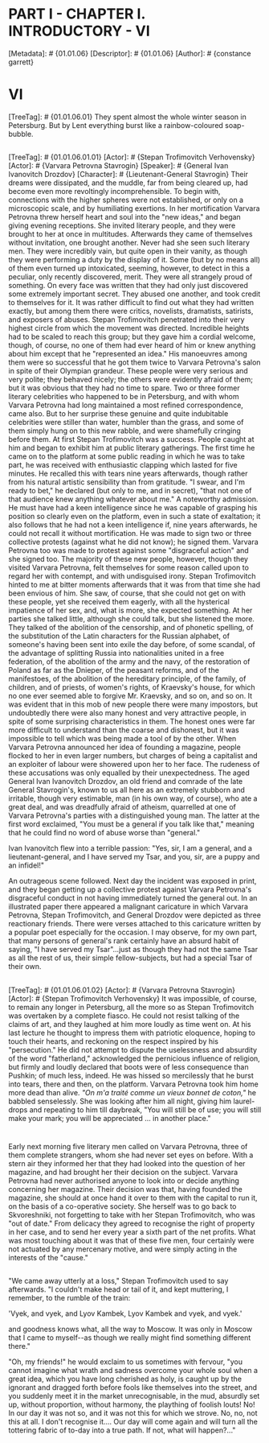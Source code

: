 # PART I - CHAPTER I. INTRODUCTORY - VI
[Metadata]: # {01.01.06}
[Descriptor]: # {01.01.06}
[Author]: # {constance garrett}
# VI
[TreeTag]: # {01.01.06.01}
They spent almost the whole winter season in Petersburg. But by Lent everything
burst like a rainbow-coloured soap-bubble.

## 
[TreeTag]: # {01.01.06.01.01}
[Actor]: # {Stepan Trofimovitch Verhovensky}
[Actor]: # {Varvara Petrovna Stavrogin}
[Speaker]: # {General Ivan Ivanovitch Drozdov}
[Character]: # {Lieutenant-General Stavrogin}
Their dreams were dissipated, and the muddle, far from being cleared up, had
become even more revoltingly incomprehensible. To begin with, connections with
the higher spheres were not established, or only on a microscopic scale, and by
humiliating exertions. In her mortification Varvara Petrovna threw herself
heart and soul into the "new ideas," and began giving evening receptions. She
invited literary people, and they were brought to her at once in multitudes.
Afterwards they came of themselves without invitation, one brought another.
Never had she seen such literary men. They were incredibly vain, but quite open
in their vanity, as though they were performing a duty by the display of it.
Some (but by no means all) of them even turned up intoxicated, seeming,
however, to detect in this a peculiar, only recently discovered, merit. They
were all strangely proud of something. On every face was written that they had
only just discovered some extremely important secret. They abused one another,
and took credit to themselves for it. It was rather difficult to find out what
they had written exactly, but among them there were critics, novelists,
dramatists, satirists, and exposers of abuses. Stepan Trofimovitch penetrated
into their very highest circle from which the movement was directed. Incredible
heights had to be scaled to reach this group; but they gave him a cordial
welcome, though, of course, no one of them had ever heard of him or knew
anything about him except that he "represented an idea." His manoeuvres among
them were so successful that he got them twice to Varvara Petrovna's salon in
spite of their Olympian grandeur. These people were very serious and very
polite; they behaved nicely; the others were evidently afraid of them; but it
was obvious that they had no time to spare. Two or three former literary
celebrities who happened to be in Petersburg, and with whom Varvara Petrovna
had long maintained a most refined correspondence, came also. But to her
surprise these genuine and quite indubitable celebrities were stiller than
water, humbler than the grass, and some of them simply hung on to this new
rabble, and were shamefully cringing before them. At first Stepan Trofimovitch
was a success. People caught at him and began to exhibit him at public literary
gatherings. The first time he came on to the platform at some public reading in
which he was to take part, he was received with enthusiastic clapping which
lasted for five minutes. He recalled this with tears nine years afterwards,
though rather from his natural artistic sensibility than from gratitude. "I
swear, and I'm ready to bet," he declared (but only to me, and in secret),
"that not one of that audience knew anything whatever about me." A noteworthy
admission. He must have had a keen intelligence since he was capable of
grasping his position so clearly even on the platform, even in such a state of
exaltation; it also follows that he had not a keen intelligence if, nine years
afterwards, he could not recall it without mortification. He was made to sign
two or three collective protests (against what he did not know); he signed
them. Varvara Petrovna too was made to protest against some "disgraceful
action" and she signed too. The majority of these new people, however, though
they visited Varvara Petrovna, felt themselves for some reason called upon to
regard her with contempt, and with undisguised irony. Stepan Trofimovitch
hinted to me at bitter moments afterwards that it was from that time she had
been envious of him. She saw, of course, that she could not get on with these
people, yet she received them eagerly, with all the hysterical impatience of
her sex, and, what is more, she expected something. At her parties she talked
little, although she could talk, but she listened the more. They talked of the
abolition of the censorship, and of phonetic spelling, of the substitution of
the Latin characters for the Russian alphabet, of someone's having been sent
into exile the day before, of some scandal, of the advantage of splitting
Russia into nationalities united in a free federation, of the abolition of the
army and the navy, of the restoration of Poland as far as the Dnieper, of the
peasant reforms, and of the manifestoes, of the abolition of the hereditary
principle, of the family, of children, and of priests, of women's rights, of
Kraevsky's house, for which no one ever seemed able to forgive Mr. Kraevsky,
and so on, and so on. It was evident that in this mob of new people there were
many impostors, but undoubtedly there were also many honest and very attractive
people, in spite of some surprising characteristics in them. The honest ones
were far more difficult to understand than the coarse and dishonest, but it was
impossible to tell which was being made a tool of by the other. When Varvara
Petrovna announced her idea of founding a magazine, people flocked to her in
even larger numbers, but charges of being a capitalist and an exploiter of
labour were showered upon her to her face. The rudeness of these accusations
was only equalled by their unexpectedness. The aged General Ivan Ivanovitch
Drozdov, an old friend and comrade of the late General Stavrogin's, known to us
all here as an extremely stubborn and irritable, though very estimable, man (in
his own way, of course), who ate a great deal, and was dreadfully afraid of
atheism, quarrelled at one of Varvara Petrovna's parties with a distinguished
young man. The latter at the first word exclaimed, "You must be a general if
you talk like that," meaning that he could find no word of abuse worse than
"general."

Ivan Ivanovitch flew into a terrible passion: "Yes, sir, I am a general, and a
lieutenant-general, and I have served my Tsar, and you, sir, are a puppy and an
infidel!"

An outrageous scene followed. Next day the incident was exposed in print, and
they began getting up a collective protest against Varvara Petrovna's
disgraceful conduct in not having immediately turned the general out. In an
illustrated paper there appeared a malignant caricature in which Varvara
Petrovna, Stepan Trofimovitch, and General Drozdov were depicted as three
reactionary friends. There were verses attached to this caricature written by a
popular poet especially for the occasion. I may observe, for my own part, that
many persons of general's rank certainly have an absurd habit of saying, "I
have served my Tsar"...just as though they had not the same Tsar as all the
rest of us, their simple fellow-subjects, but had a special Tsar of their own.

## 
[TreeTag]: # {01.01.06.01.02}
[Actor]: # {Varvara Petrovna Stavrogin}
[Actor]: # {Stepan Trofimovitch Verhovensky}
It was impossible, of course, to remain any longer in Petersburg, all the more
so as Stepan Trofimovitch was overtaken by a complete fiasco. He could not
resist talking of the claims of art, and they laughed at him more loudly as
time went on. At his last lecture he thought to impress them with patriotic
eloquence, hoping to touch their hearts, and reckoning on the respect inspired
by his "persecution." He did not attempt to dispute the uselessness and
absurdity of the word "fatherland," acknowledged the pernicious influence of
religion, but firmly and loudly declared that boots were of less consequence
than Pushkin; of much less, indeed. He was hissed so mercilessly that he burst
into tears, there and then, on the platform. Varvara Petrovna took him home
more dead than alive. _"On m'a traité comme un vieux bonnet de coton,"_ he
babbled senselessly. She was looking after him all night, giving him
laurel-drops and repeating to him till daybreak, "You will still be of use; you
will still make your mark; you will be appreciated ... in another place."

# 
## 
Early next morning five literary men called on Varvara Petrovna, three of them
complete strangers, whom she had never set eyes on before. With a stern air
they informed her that they had looked into the question of her magazine, and
had brought her their decision on the subject. Varvara Petrovna had never
authorised anyone to look into or decide anything concerning her magazine.
Their decision was that, having founded the magazine, she should at once hand
it over to them with the capital to run it, on the basis of a co-operative
society. She herself was to go back to Skvoreshniki, not forgetting to take
with her Stepan Trofimovitch, who was "out of date." From delicacy they agreed
to recognise the right of property in her case, and to send her every year a
sixth part of the net profits. What was most touching about it was that of
these five men, four certainly were not actuated by any mercenary motive, and
were simply acting in the interests of the "cause."

## 
"We came away utterly at a loss," Stepan Trofimovitch used to say afterwards.
"I couldn't make head or tail of it, and kept muttering, I remember, to the
rumble of the train:

'Vyek, and vyek, and Lyov Kambek,      Lyov Kambek and vyek, and vyek.'

and goodness knows what, all the way to Moscow. It was only in Moscow that I
came to myself--as though we really might find something different there."

"Oh, my friends!" he would exclaim to us sometimes with fervour, "you cannot
imagine what wrath and sadness overcome your whole soul when a great idea,
which you have long cherished as holy, is caught up by the ignorant and dragged
forth before fools like themselves into the street, and you suddenly meet it in
the market unrecognisable, in the mud, absurdly set up, without proportion,
without harmony, the plaything of foolish louts! No! In our day it was not so,
and it was not this for which we strove. No, no, not this at all. I don't
recognise it.... Our day will come again and will turn all the tottering fabric
of to-day into a true path. If not, what will happen?..."


